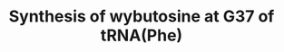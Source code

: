 ---
annotations:
- id: PW:0001573
  parent: regulatory pathway
  type: Pathway Ontology
  value: tRNA maturation pathway
authors:
- ReactomeTeam
- Fehrhart
description: 'Derivatives of wyosine are tricyclic bases found at nucleotide 37 of
  tRNA(Phe) in eukaryotes. The pathway of wybutosine synthesis begins with a templated
  guanosine residue and proceeds through 6 steps catalyzed by 5 enzymes: N1 methylation
  of guanosine, condensation of 1-methylguanosine with pyruvate to yield 4-demethylwyosine,
  addition of an aminocarboxypropyl group to yield yW-86, methylation of yW-86 to
  yield yW-72, methylation of yW-72 to yield yW-58, and methoxycarbonylation of yW-58
  to yield wybutosine (reviewed in Young and Bandarian 2013, Perche-LetuvÃ©e et al.
  2014). Wybutosine may further be modified by hydroxylation and methylation. Wyosine
  derivatives at position 37 of tRNAs participate in translational fidelity by stabilizing
  codon-anticodon pairing (Konevega et al. 2004) and preventing frameshifting (Waas
  et al. 2007).  View original pathway at [http://www.reactome.org/PathwayBrowser/#DIAGRAM=6782861
  Reactome].'
last-edited: 2021-01-25
organisms:
- Homo sapiens
redirect_from:
- /index.php/Pathway:WP3553
- /instance/WP3553
revision: null
schema-jsonld:
- '@context': https://schema.org/
  '@id': https://wikipathways.github.io/pathways/WP3553.html
  '@type': Dataset
  creator:
    '@type': Organization
    name: WikiPathways
  description: 'Derivatives of wyosine are tricyclic bases found at nucleotide 37
    of tRNA(Phe) in eukaryotes. The pathway of wybutosine synthesis begins with a
    templated guanosine residue and proceeds through 6 steps catalyzed by 5 enzymes:
    N1 methylation of guanosine, condensation of 1-methylguanosine with pyruvate to
    yield 4-demethylwyosine, addition of an aminocarboxypropyl group to yield yW-86,
    methylation of yW-86 to yield yW-72, methylation of yW-72 to yield yW-58, and
    methoxycarbonylation of yW-58 to yield wybutosine (reviewed in Young and Bandarian
    2013, Perche-LetuvÃ©e et al. 2014). Wybutosine may further be modified by hydroxylation
    and methylation. Wyosine derivatives at position 37 of tRNAs participate in translational
    fidelity by stabilizing codon-anticodon pairing (Konevega et al. 2004) and preventing
    frameshifting (Waas et al. 2007).  View original pathway at [http://www.reactome.org/PathwayBrowser/#DIAGRAM=6782861
    Reactome].'
  keywords:
  - 1-methylG-37
  - 2OG
  - '4Fe-4S cluster '
  - 5'-deoxyadenosine
  - AdoHcy
  - AdoMet
  - CO2
  - 'FMN '
  - 'Fe2+ '
  - G-37
  - H2O
  - L-Met
  - LCMT2
  - MTAD
  - O2
  - OHyW at 37
  - OHyW-72 at 37
  - PYR
  - SUCCA
  - TRMT12
  - TRMT5
  - 'TYW1 '
  - TYW1:FMN:4Fe-4S
  - TYW3
  - 'TYW5 '
  - TYW5:Fe2+ dimer
  - tRNA(Phe) containing
  - yW at 37
  - yW-187 at 37
  - yW-58 at 37
  - yW-72 at 37
  - yW-86 at 37
  license: CC0
  name: Synthesis of wybutosine at G37 of tRNA(Phe)
seo: CreativeWork
title: Synthesis of wybutosine at G37 of tRNA(Phe)
wpid: WP3553
---